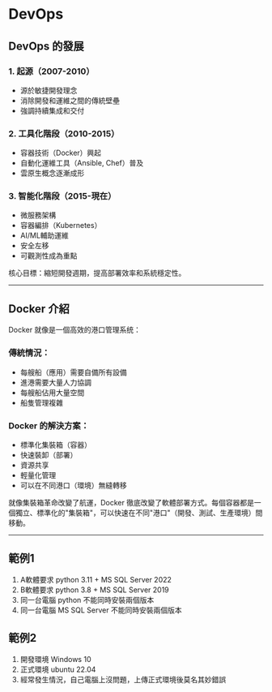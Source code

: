 # DevOps

## DevOps 的發展
### 1. 起源（2007-2010）
- 源於敏捷開發理念
- 消除開發和運維之間的傳統壁壘
- 強調持續集成和交付
### 2. 工具化階段（2010-2015）
- 容器技術（Docker）興起
- 自動化運維工具（Ansible, Chef）普及
- 雲原生概念逐漸成形
### 3. 智能化階段（2015-現在）
- 微服務架構
- 容器編排（Kubernetes）
- AI/ML輔助運維
- 安全左移
- 可觀測性成為重點

核心目標：縮短開發週期，提高部署效率和系統穩定性。

---

## Docker 介紹
Docker 就像是一個高效的港口管理系统：

### 傳統情況：

- 每艘船（應用）需要自備所有設備
- 進港需要大量人力協調
- 每艘船佔用大量空間
- 船隻管理複雜

### Docker 的解決方案：

- 標準化集裝箱（容器）
- 快速裝卸（部署）
- 資源共享
- 輕量化管理
- 可以在不同港口（環境）無縫轉移

就像集裝箱革命改變了航運，Docker 徹底改變了軟體部署方式。每個容器都是一個獨立、標準化的"集裝箱"，可以快速在不同"港口"（開發、測試、生產環境）間移動。

---

## 範例1
1. A軟體要求 python 3.11 + MS SQL Server 2022
2. B軟體要求 python 3.8 + MS SQL Server 2019
3. 同一台電腦 python 不能同時安裝兩個版本
4. 同一台電腦 MS SQL Server 不能同時安裝兩個版本

## 範例2
1. 開發環境 Windows 10
2. 正式環境 ubuntu 22.04
3. 經常發生情況，自己電腦上沒問題，上傳正式環境後莫名其妙錯誤
